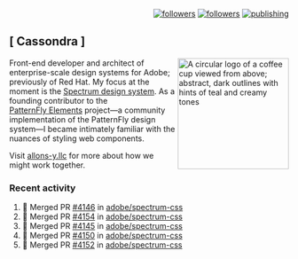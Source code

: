 <p align="right"><a rel="me" href="https://front-end.social/@castastrophe">
    <img alt="followers" title="Follow me on Mastodon" src="https://img.shields.io/mastodon/follow/109297102751309835?domain=https%3A%2F%2Ffront-end.social&label=Follow&logo=mastodon&logoColor=white&style=for-the-badge&labelColor=008080&color=006969"/></a>
  <a href="https://codepen.io/castastrophe/">
    <img alt="followers" title="Follow me on CodePen" src="https://img.shields.io/badge/23-1?color=640464&labelColor=7c007c&style=for-the-badge&logo=codepen&label=Follow"/></a>
<a href="https://castastrophe.medium.com/">
    <img alt="publishing" title="View articles on Medium" src="https://img.shields.io/badge/107-1?color=666&labelColor=444&label=subscribe&logo=medium&logoColor=white&style=for-the-badge"/></a>
</p>

## [&nbsp;Cassondra&nbsp;]

<img align="right" src="https://github-production-user-asset-6210df.s3.amazonaws.com/1840295/253016758-ba468774-1cd3-42c2-8f43-947b5eeb5edf.png" height="200" alt="A circular logo of a coffee cup viewed from above; abstract, dark outlines with hints of teal and creamy tones">

Front-end developer and architect of enterprise-scale design systems for Adobe; previously of Red Hat. My focus at the moment is the [Spectrum design system](https://github.com/adobe/spectrum-css). As a founding contributor to the [PatternFly&nbsp;Elements](https://github.com/patternfly/patternfly-elements) project&mdash;a community implementation of the PatternFly design system&mdash;I became intimately familiar with the nuances of styling web components.

Visit [allons-y.llc](http://allons-y.llc/) for more about how we might work together.

### Recent activity

<!--START_SECTION:activity-->
1. 🎉 Merged PR [#4146](https://github.com/adobe/spectrum-css/pull/4146) in [adobe/spectrum-css](https://github.com/adobe/spectrum-css)
2. 🎉 Merged PR [#4154](https://github.com/adobe/spectrum-css/pull/4154) in [adobe/spectrum-css](https://github.com/adobe/spectrum-css)
3. 🎉 Merged PR [#4145](https://github.com/adobe/spectrum-css/pull/4145) in [adobe/spectrum-css](https://github.com/adobe/spectrum-css)
4. 🎉 Merged PR [#4150](https://github.com/adobe/spectrum-css/pull/4150) in [adobe/spectrum-css](https://github.com/adobe/spectrum-css)
5. 🎉 Merged PR [#4152](https://github.com/adobe/spectrum-css/pull/4152) in [adobe/spectrum-css](https://github.com/adobe/spectrum-css)
<!--END_SECTION:activity-->
